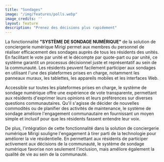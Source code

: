 ```yaml
---
title: "Sondages"
image: "/img/features/polls.webp"
image_credits: ''
layout: feature
description: "Prenez des décisions plus rapidement"
---
```

La fonctionnalité **"SYSTÈME DE SONDAGE NUMÉRIQUE"** de la solution de conciergerie numérique Mirigi permet aux membres du personnel de réaliser efficacement des sondages auprès de tous les résidents des unités. En facilitant le vote par unité et le décompte par quote-part ou par unité, ce système garantit un processus décisionnel juste et représentatif au sein de la communauté. Les résidents peuvent facilement participer aux sondages en utilisant l'une des plateformes prises en charge, notamment les panneaux muraux, les tablettes, les appareils mobiles et les interfaces Web.

Accessible sur toutes les plateformes prises en charge, le système de sondage numérique offre une expérience de vote transparente, permettant aux résidents d'exprimer leurs opinions et leurs préférences sur diverses questions communautaires. Qu'il s'agisse de décider de nouvelles commodités ou de planifier des activités de maintenance, le système de sondage améliore l'engagement communautaire en fournissant un moyen simple et inclusif pour que les résidents fassent entendre leur voix.

De plus, l'intégration de cette fonctionnalité dans la solution de conciergerie numérique Mirigi souligne l'engagement à tirer parti de la technologie pour améliorer la vie résidentielle. En permettant aux résidents de participer activement aux décisions de la communauté, le système de sondage numérique favorise non seulement l'inclusion, mais améliore également la qualité de vie au sein de la communauté.


